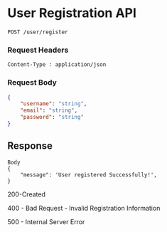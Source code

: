 # User Registration API 
```
POST /user/register
```

### Request Headers
```
Content-Type : application/json
```

### Request Body
``` json
{
    "username": "string",
    "email": "string",
    "password": "string"
}
```
## Response
```
Body
{
    "message": 'User registered Successfully!',
}

```
200-Created

400 - Bad Request - Invalid Registration Information

500 - Internal Server Error
